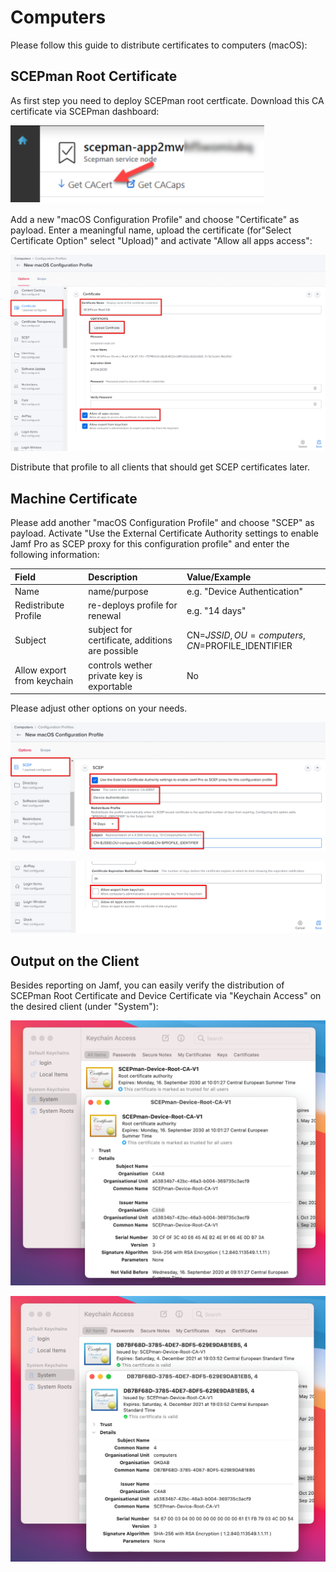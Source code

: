 # Computers

Please follow this guide to distribute certificates to computers \(macOS\):

## SCEPman Root Certificate

As first step you need to deploy SCEPman root certficate. Download this CA certificate via SCEPman dashboard:

![](../../.gitbook/assets/image%20%2822%29.png)

Add a new "macOS Configuration Profile" and choose "Certificate" as payload. Enter a meaningful name, upload the certificate \(for"Select Certificate Option" select "Upload\)" and activate "Allow all apps access":

![](../../.gitbook/assets/image%20%2829%29.png)

Distribute that profile to all clients that should get SCEP certificates later.

## Machine Certificate

Please add another "macOS Configuration Profile" and choose "SCEP" as payload. Activate "Use the External Certificate Authority settings to enable Jamf Pro as SCEP proxy for this configuration profile" and enter the following information:

| Field | Description | Value/Example |
| :--- | :--- | :--- |
| Name | name/purpose | e.g. "Device Authentication" |
| Redistribute Profile | re-deploys profile for renewal | e.g. "14 days" |
| Subject | subject for certificate, additions are possible | CN=$JSSID,OU=computers,CN=$PROFILE\_IDENTIFIER |
| Allow export from keychain | controls wether private key is exportable | No |

Please adjust other options on your needs.

![](../../.gitbook/assets/image%20%2821%29.png)

![](../../.gitbook/assets/image%20%2824%29.png)

## Output on the Client

Besides reporting on Jamf, you can easily verify the distribution of SCEPman Root Certificate and Device Certificate via "Keychain Access" on the desired client \(under "System"\):

![SCEPman Root Certificate](../../.gitbook/assets/image%20%2831%29.png)

![Device Certificate](../../.gitbook/assets/image%20%2832%29.png)

